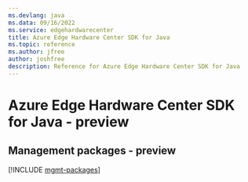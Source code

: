 ```yaml
---
ms.devlang: java
ms.data: 09/16/2022
ms.service: edgehardwarecenter
title: Azure Edge Hardware Center SDK for Java
ms.topic: reference
ms.author: jfree
author: joshfree
description: Reference for Azure Edge Hardware Center SDK for Java
---
```

# Azure Edge Hardware Center SDK for Java - preview

## Management packages - preview
[!INCLUDE [mgmt-packages](edge-hardware-center-mgmt-index.md)]